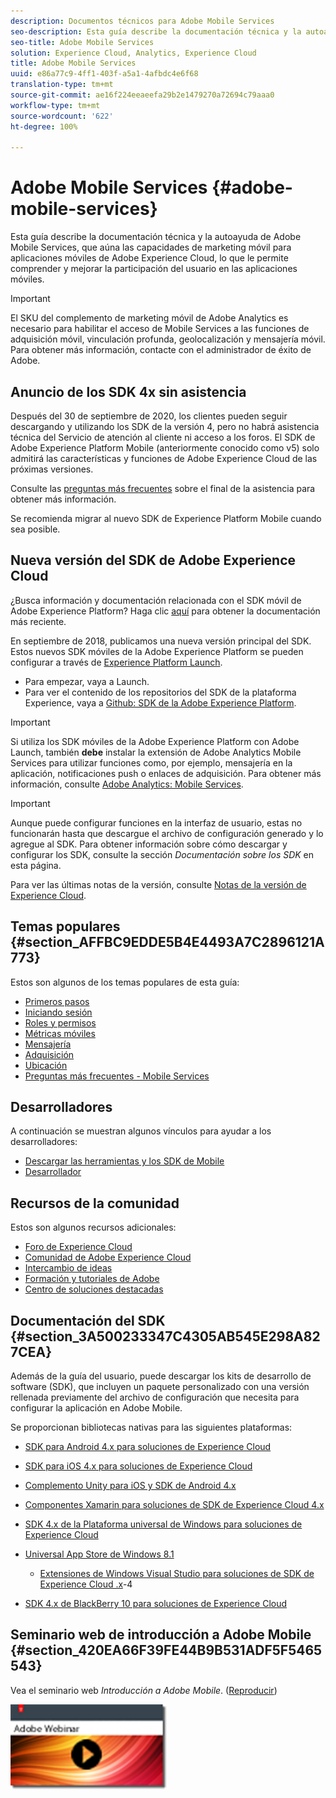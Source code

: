 ```yaml
---
description: Documentos técnicos para Adobe Mobile Services
seo-description: Esta guía describe la documentación técnica y la autoayuda de Adobe Mobile Services, que aúna las capacidades de marketing móvil para aplicaciones móviles de Adobe Experience Cloud, lo que le permite comprender y mejorar la participación del usuario en las aplicaciones móviles.
seo-title: Adobe Mobile Services
solution: Experience Cloud, Analytics, Experience Cloud
title: Adobe Mobile Services
uuid: e86a77c9-4ff1-403f-a5a1-4afbdc4e6f68
translation-type: tm+mt
source-git-commit: ae16f224eeaeefa29b2e1479270a72694c79aaa0
workflow-type: tm+mt
source-wordcount: '622'
ht-degree: 100%

---
```



# Adobe Mobile Services {#adobe-mobile-services}

Esta guía describe la documentación técnica y la autoayuda de Adobe Mobile Services, que aúna las capacidades de marketing móvil para aplicaciones móviles de Adobe Experience Cloud, lo que le permite comprender y mejorar la participación del usuario en las aplicaciones móviles.

>[!IMPORTANT]
>
>El SKU del complemento de marketing móvil de Adobe Analytics es necesario para habilitar el acceso de Mobile Services a las funciones de adquisición móvil, vinculación profunda, geolocalización y mensajería móvil. Para obtener más información, contacte con el administrador de éxito de Adobe.

## Anuncio de los SDK 4x sin asistencia

Después del 30 de septiembre de 2020, los clientes pueden seguir descargando y utilizando los SDK de la versión 4, pero no habrá asistencia técnica del Servicio de atención al cliente ni acceso a los foros. El SDK de Adobe Experience Platform Mobile (anteriormente conocido como v5) solo admitirá las características y funciones de Adobe Experience Cloud de las próximas versiones.

Consulte las [preguntas más frecuentes](https://aep-sdks.gitbook.io/docs/version-4-sdk-end-of-support-faq) sobre el final de la asistencia para obtener más información.

Se recomienda migrar al nuevo SDK de Experience Platform Mobile cuando sea posible.

## Nueva versión del SDK de Adobe Experience Cloud

¿Busca información y documentación relacionada con el SDK móvil de Adobe Experience Platform? Haga clic [aquí](https://aep-sdks.gitbook.io/docs/) para obtener la documentación más reciente.

En septiembre de 2018, publicamos una nueva versión principal del SDK. Estos nuevos SDK móviles de la Adobe Experience Platform se pueden configurar a través de [Experience Platform Launch](https://www.adobe.com/es/experience-platform/launch.html).

* Para empezar, vaya a Launch.
* Para ver el contenido de los repositorios del SDK de la plataforma Experience, vaya a [Github: SDK de la Adobe Experience Platform](https://github.com/Adobe-Marketing-Cloud/acp-sdks).

>[!IMPORTANT]
>
> Si utiliza los SDK móviles de la Adobe Experience Platform con Adobe Launch, también **debe** instalar la extensión de Adobe Analytics Mobile Services para utilizar funciones como, por ejemplo, mensajería en la aplicación, notificaciones push o enlaces de adquisición. Para obtener más información, consulte [Adobe Analytics: Mobile Services](https://aep-sdks.gitbook.io/docs/using-mobile-extensions/adobe-analytics-mobile-services).

>[!IMPORTANT]
>
>Aunque puede configurar funciones en la interfaz de usuario, estas no funcionarán hasta que descargue el archivo de configuración generado y lo agregue al SDK. Para obtener información sobre cómo descargar y configurar los SDK, consulte la sección *Documentación sobre los SDK* en esta página.

Para ver las últimas notas de la versión, consulte [Notas de la versión de Experience Cloud](https://docs.adobe.com/content/help/es-ES/release-notes/experience-cloud/current.html).

## Temas populares {#section_AFFBC9EDDE5B4E4493A7C2896121A773}

Estos son algunos de los temas populares de esta guía:

* [Primeros pasos](/help/using/gs/gs.md)
* [Iniciando sesión](/help/using/gs/gs-signin.md)
* [Roles y permisos](/help/using/gs/c-mob-roles-and-permissions.md)
* [Métricas móviles](/help/using/gs/metrics/metrics.md)
* [Mensajería](/help/using/in-app-messaging/in-app-messaging.md)
* [Adquisición](/help/using/acquisition-main/acquisition-main.md)
* [Ubicación](/help/using/location/c-location-overview.md)
* [Preguntas más frecuentes - Mobile Services](/help/using/faq-mobile.md)

## Desarrolladores

A continuación se muestran algunos vínculos para ayudar a los desarrolladores:

* [Descargar las herramientas y los SDK de Mobile](/help/using/c-manage-app-settings/c-mob-confg-app/t-config-analytics/download-sdk.md)
* [Desarrollador](https://docs.adobe.com/content/help/es-ES/analytics/implementation/home.html)

## Recursos de la comunidad

Estos son algunos recursos adicionales:

* [Foro de Experience Cloud](https://forums.adobe.com/community/experience-cloud)
* [Comunidad de Adobe Experience Cloud](https://helpx.adobe.com/es/marketing-cloud.html?promoid=KAWSE)
* [Intercambio de ideas](https://forums.adobe.com/community/experience-cloud/analytics-cloud/analytics)
* [Formación y tutoriales de Adobe](https://helpx.adobe.com/es/learning.html?promoid=KAUDK)
* [Centro de soluciones destacadas](https://www.adobe.com/es/marketing-cloud.html)

## Documentación del SDK {#section_3A500233347C4305AB545E298A827CEA}

Además de la guía del usuario, puede descargar los kits de desarrollo de software (SDK), que incluyen un paquete personalizado con una versión rellenada previamente del archivo de configuración que necesita para configurar la aplicación en Adobe Mobile.

Se proporcionan bibliotecas nativas para las siguientes plataformas:

* [SDK para Android 4.x para soluciones de Experience Cloud](/help/android/overview.md)
* [SDK para iOS 4.x para soluciones de Experience Cloud](/help/ios/overview.md)
* [Complemento Unity para iOS y SDK de Android 4.x](/help/unity/get-started.md)
* [Componentes Xamarin para soluciones de SDK de Experience Cloud 4.x](/help/xamarin/get-started.md)
* [SDK 4.x de la Plataforma universal de Windows para soluciones de Experience Cloud](/help/universal-windows/overview.md)
* [Universal App Store de Windows 8.1](/help/windows-appstore/overview.md)

   * [Extensiones de Windows Visual Studio para soluciones de SDK de Experience Cloud .x](/help/windows-appstore/extensions/win-vse-4x.md)-4

* [SDK 4.x de BlackBerry 10 para soluciones de Experience Cloud](/help/blackberry/overview.md)

## Seminario web de introducción a Adobe Mobile {#section_420EA66F39FE44B9B531ADF5F5465543}

Vea el seminario web *Introducción a Adobe Mobile*. ([Reproducir](https://adobe.ly/PsxCFn))

[  ![](assets/webinar.png) ](https://adobe.ly/PsxCFn)
